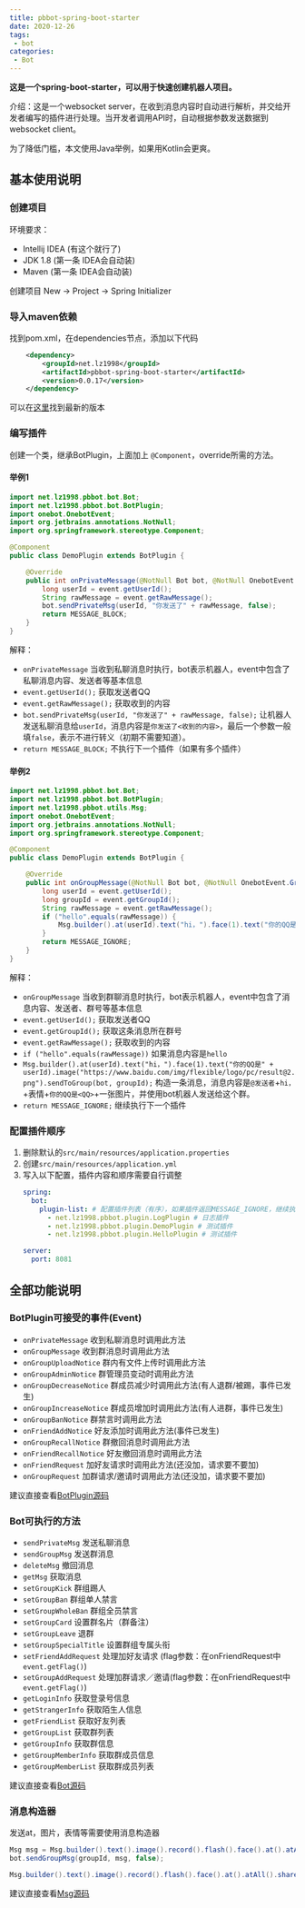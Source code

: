 ```yaml
---
title: pbbot-spring-boot-starter
date: 2020-12-26
tags:
 - bot
categories:
 - Bot
---
```


**这是一个spring-boot-starter，可以用于快速创建机器人项目。**

<!-- more -->

介绍：这是一个websocket server，在收到消息内容时自动进行解析，并交给开发者编写的插件进行处理。当开发者调用API时，自动根据参数发送数据到websocket client。

为了降低门槛，本文使用Java举例，如果用Kotlin会更爽。

## 基本使用说明

### 创建项目

环境要求：
- Intellij IDEA (有这个就行了)
- JDK 1.8 (第一条 IDEA会自动装)
- Maven (第一条 IDEA会自动装)

创建项目 New -> Project -> Spring Initializer

### 导入maven依赖

找到pom.xml，在dependencies节点，添加以下代码

```xml
    <dependency>
        <groupId>net.lz1998</groupId>
        <artifactId>pbbot-spring-boot-starter</artifactId>
        <version>0.0.17</version>
    </dependency>
```

可以在[这里](https://repo.maven.apache.org/maven2/net/lz1998/pbbot-spring-boot-starter/)找到最新的版本

### 编写插件

创建一个类，继承BotPlugin，上面加上 `@Component`，override所需的方法。

#### 举例1

```java
import net.lz1998.pbbot.bot.Bot;
import net.lz1998.pbbot.bot.BotPlugin;
import onebot.OnebotEvent;
import org.jetbrains.annotations.NotNull;
import org.springframework.stereotype.Component;

@Component
public class DemoPlugin extends BotPlugin {

    @Override
    public int onPrivateMessage(@NotNull Bot bot, @NotNull OnebotEvent.PrivateMessageEvent event) {
        long userId = event.getUserId();
        String rawMessage = event.getRawMessage();
        bot.sendPrivateMsg(userId, "你发送了" + rawMessage, false);
        return MESSAGE_BLOCK;
    }
}
```

解释：

- `onPrivateMessage` 当收到私聊消息时执行，bot表示机器人，event中包含了私聊消息内容、发送者等基本信息
- `event.getUserId();` 获取发送者QQ
- `event.getRawMessage();` 获取收到的内容
- `bot.sendPrivateMsg(userId, "你发送了" + rawMessage, false);` 让机器人发送私聊消息给`userId`，消息内容是`你发送了<收到的内容>`，最后一个参数一般填`false`，表示不进行转义（初期不需要知道）。
- `return MESSAGE_BLOCK;` 不执行下一个插件（如果有多个插件）

#### 举例2

```java
import net.lz1998.pbbot.bot.Bot;
import net.lz1998.pbbot.bot.BotPlugin;
import net.lz1998.pbbot.utils.Msg;
import onebot.OnebotEvent;
import org.jetbrains.annotations.NotNull;
import org.springframework.stereotype.Component;

@Component
public class DemoPlugin extends BotPlugin {

    @Override
    public int onGroupMessage(@NotNull Bot bot, @NotNull OnebotEvent.GroupMessageEvent event) {
        long userId = event.getUserId();
        long groupId = event.getGroupId();
        String rawMessage = event.getRawMessage();
        if ("hello".equals(rawMessage)) {
            Msg.builder().at(userId).text("hi，").face(1).text("你的QQ是" + userId).sendToGroup(bot, groupId);
        }
        return MESSAGE_IGNORE;
    }
}
```

解释：

- `onGroupMessage` 当收到群聊消息时执行，bot表示机器人，event中包含了消息内容、发送者、群号等基本信息
- `event.getUserId();` 获取发送者QQ
- `event.getGroupId();` 获取这条消息所在群号
- `event.getRawMessage();` 获取收到的内容
- `if ("hello".equals(rawMessage))` 如果消息内容是`hello`
- `Msg.builder().at(userId).text("hi，").face(1).text("你的QQ是" + userId).image("https://www.baidu.com/img/flexible/logo/pc/result@2.png").sendToGroup(bot, groupId);` 构造一条消息，消息内容是`@发送者`+`hi，`+表情+`你的QQ是<QQ>`+一张图片，并使用bot机器人发送给这个群。
- `return MESSAGE_IGNORE;` 继续执行下一个插件

### 配置插件顺序

1. 删除默认的`src/main/resources/application.properties`
2. 创建`src/main/resources/application.yml`
3. 写入以下配置，插件内容和顺序需要自行调整
    ```yaml
    spring:
      bot:
        plugin-list: # 配置插件列表（有序），如果插件返回MESSAGE_IGNORE，继续执行剩余插件，如果插件返回MESSAGE_BLOCK，终止剩余插件执行
          - net.lz1998.pbbot.plugin.LogPlugin # 日志插件
          - net.lz1998.pbbot.plugin.DemoPlugin # 测试插件
          - net.lz1998.pbbot.plugin.HelloPlugin # 测试插件
    
    server:
      port: 8081
    ```

## 全部功能说明

### BotPlugin可接受的事件(Event)

- `onPrivateMessage` 收到私聊消息时调用此方法
- `onGroupMessage` 收到群消息时调用此方法
- `onGroupUploadNotice` 群内有文件上传时调用此方法
- `onGroupAdminNotice` 群管理员变动时调用此方法
- `onGroupDecreaseNotice` 群成员减少时调用此方法(有人退群/被踢，事件已发生)
- `onGroupIncreaseNotice` 群成员增加时调用此方法(有人进群，事件已发生)
- `onGroupBanNotice` 群禁言时调用此方法
- `onFriendAddNotice` 好友添加时调用此方法(事件已发生)
- `onGroupRecallNotice` 群撤回消息时调用此方法
- `onFriendRecallNotice` 好友撤回消息时调用此方法
- `onFriendRequest` 加好友请求时调用此方法(还没加，请求要不要加)
- `onGroupRequest` 加群请求/邀请时调用此方法(还没加，请求要不要加)

建议直接查看[BotPlugin源码](https://github.com/ProtobufBot/pbbot-spring-boot-starter/blob/master/src/main/kotlin/net/lz1998/pbbot/bot/BotPlugin.kt)

### Bot可执行的方法

- `sendPrivateMsg` 发送私聊消息
- `sendGroupMsg` 发送群消息
- `deleteMsg` 撤回消息
- `getMsg` 获取消息
- `setGroupKick` 群组踢人
- `setGroupBan` 群组单人禁言
- `setGroupWholeBan` 群组全员禁言
- `setGroupCard` 设置群名片（群备注）
- `setGroupLeave` 退群
- `setGroupSpecialTitle` 设置群组专属头衔
- `setFriendAddRequest` 处理加好友请求 (flag参数：在onFriendRequest中`event.getFlag()`)
- `setGroupAddRequest` 处理加群请求／邀请(flag参数：在onFriendRequest中`event.getFlag()`)
- `getLoginInfo` 获取登录号信息
- `getStrangerInfo` 获取陌生人信息
- `getFriendList` 获取好友列表
- `getGroupList` 获取群列表
- `getGroupInfo` 获取群信息
- `getGroupMemberInfo` 获取群成员信息
- `getGroupMemberList` 获取群成员列表

建议直接查看[Bot源码](https://github.com/ProtobufBot/pbbot-spring-boot-starter/blob/master/src/main/kotlin/net/lz1998/pbbot/bot/Bot.kt)

### 消息构造器

发送at，图片，表情等需要使用消息构造器

```java
Msg msg = Msg.builder().text().image().record().flash().face().at().atAll().share().reply();
bot.sendGroupMsg(groupId, msg, false);

Msg.builder().text().image().record().flash().face().at().atAll().share().reply().sendToGroup(bot, groupId);
```

建议直接查看[Msg源码](https://github.com/ProtobufBot/pbbot-spring-boot-starter/blob/master/src/main/kotlin/net/lz1998/pbbot/utils/Msg.kt)

